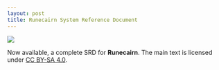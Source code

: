 ```yaml
---
layout: post
title: Runecairn System Reference Document
---
```


<img src="https://img.itch.zone/aW1hZ2UvOTQxNTIyLzYxMDg0NTIucG5n/original/SKUPCg.png">

Now available, a complete SRD for **Runecairn**. The main text is licensed under [CC BY-SA 4.0](https://creativecommons.org/licenses/by-sa/4.0/).

